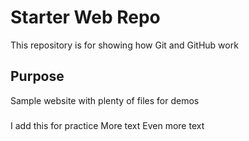 # Starter Web Repo

This repository is for showing how Git and GitHub work

## Purpose

Sample website with plenty of files for demos

###
I add this for practice
More text
Even more text